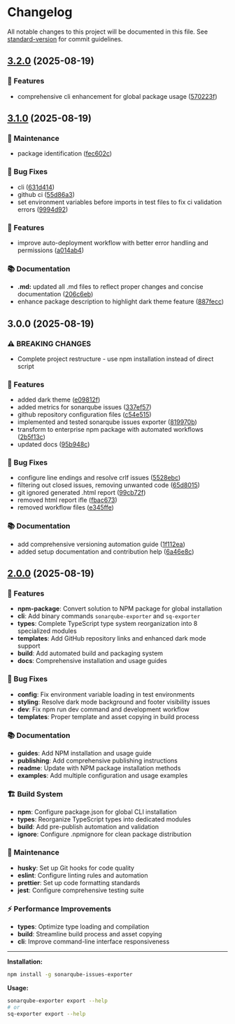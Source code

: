 # Changelog

All notable changes to this project will be documented in this file. See [standard-version](https://github.com/conventional-changelog/standard-version) for commit guidelines.

## [3.2.0](https://github.com/The-Lone-Druid/sonarqube-issues-exporter/compare/v3.1.0...v3.2.0) (2025-08-19)


### 🚀 Features

* comprehensive cli enhancement for global package usage ([570223f](https://github.com/The-Lone-Druid/sonarqube-issues-exporter/commit/570223fa8c6174b8a4ba27d42d03f032368e1893))

## [3.1.0](https://github.com/The-Lone-Druid/sonarqube-issues-exporter/compare/v3.0.0...v3.1.0) (2025-08-19)


### 🔧 Maintenance

* package identification ([fec602c](https://github.com/The-Lone-Druid/sonarqube-issues-exporter/commit/fec602c4bc91e057447884f76addd6ea85f878eb))


### 🐛 Bug Fixes

* cli ([631d414](https://github.com/The-Lone-Druid/sonarqube-issues-exporter/commit/631d4149f76e3c67ee73f717e6dcc4fad04acc69))
* github ci ([55d86a3](https://github.com/The-Lone-Druid/sonarqube-issues-exporter/commit/55d86a3f2008722bc487b862614b696bb657eb8a))
* set environment variables before imports in test files to fix ci validation errors ([9994d92](https://github.com/The-Lone-Druid/sonarqube-issues-exporter/commit/9994d92e477d651bf2c624a498948c7b5ee8b556))


### 🚀 Features

* improve auto-deployment workflow with better error handling and permissions ([a014ab4](https://github.com/The-Lone-Druid/sonarqube-issues-exporter/commit/a014ab46a0ad7aa4a08cb0b3ac496f7e4f11053f))


### 📚 Documentation

* **.md:** updated all .md files to reflect proper changes and concise documentation ([206c6eb](https://github.com/The-Lone-Druid/sonarqube-issues-exporter/commit/206c6eb1157887d86dc1b6e4336827660cbb38f6))
* enhance package description to highlight dark theme feature ([887fecc](https://github.com/The-Lone-Druid/sonarqube-issues-exporter/commit/887fecc10e2f12e5edb57700d091072a6b293a3b))

## 3.0.0 (2025-08-19)

### ⚠ BREAKING CHANGES

- Complete project restructure - use npm installation instead of direct script

### 🚀 Features

- added dark theme ([e09812f](https://github.com/The-Lone-Druid/sonarqube-issues-exporter/commit/e09812f8cf729fe84b640dae5291932ce52beed1))
- added metrics for sonarqube issues ([337ef57](https://github.com/The-Lone-Druid/sonarqube-issues-exporter/commit/337ef57f10697d466f112a6e810a90925a3353ff))
- github repository configuration files ([c54e515](https://github.com/The-Lone-Druid/sonarqube-issues-exporter/commit/c54e5156519b64a9914dd40b60a604de7a96b1cc))
- implemented and tested sonarqube issues exporter ([819970b](https://github.com/The-Lone-Druid/sonarqube-issues-exporter/commit/819970bb19f24451d29a330a6b827aceb4ccd045))
- transform to enterprise npm package with automated workflows ([2b5f13c](https://github.com/The-Lone-Druid/sonarqube-issues-exporter/commit/2b5f13ce1313171466c4e7fbe6f46d94106696f7))
- updated docs ([95b948c](https://github.com/The-Lone-Druid/sonarqube-issues-exporter/commit/95b948cf125e33f1e58cb5989b5d6e19ef55c416))

### 🐛 Bug Fixes

- configure line endings and resolve crlf issues ([5528ebc](https://github.com/The-Lone-Druid/sonarqube-issues-exporter/commit/5528ebca7a1e69c18ba6d144861d5f884fe2c8b1))
- filtering out closed issues, removing unwanted code ([65d8015](https://github.com/The-Lone-Druid/sonarqube-issues-exporter/commit/65d80154a324c9446902afe6b078609a25e25c71))
- git ignored generated .html report ([99cb72f](https://github.com/The-Lone-Druid/sonarqube-issues-exporter/commit/99cb72f2450191b8316b9371f29687b5b41e128d))
- removed html report ifle ([fbac673](https://github.com/The-Lone-Druid/sonarqube-issues-exporter/commit/fbac6730a1c43a02c566685c8f2aed0b6d2082d2))
- removed workflow files ([e345ffe](https://github.com/The-Lone-Druid/sonarqube-issues-exporter/commit/e345ffe457d328ed821834cc5c54ca3dfe87603b))

### 📚 Documentation

- add comprehensive versioning automation guide ([1f112ea](https://github.com/The-Lone-Druid/sonarqube-issues-exporter/commit/1f112ea86795a468b10a626edbe6f258cd28ddfe))
- added setup documentation and contribution help ([6a46e8c](https://github.com/The-Lone-Druid/sonarqube-issues-exporter/commit/6a46e8cb53e0593303ce2ed48b1e30eef1c40a03))

## [2.0.0](https://github.com/The-Lone-Druid/sonarqube-issues-exporter/releases/tag/v2.0.0) (2025-08-19)

### 🚀 Features

- **npm-package**: Convert solution to NPM package for global installation
- **cli**: Add binary commands `sonarqube-exporter` and `sq-exporter`
- **types**: Complete TypeScript type system reorganization into 8 specialized modules
- **templates**: Add GitHub repository links and enhanced dark mode support
- **build**: Add automated build and packaging system
- **docs**: Comprehensive installation and usage guides

### 🐛 Bug Fixes

- **config**: Fix environment variable loading in test environments
- **styling**: Resolve dark mode background and footer visibility issues
- **dev**: Fix npm run dev command and development workflow
- **templates**: Proper template and asset copying in build process

### 📚 Documentation

- **guides**: Add NPM installation and usage guide
- **publishing**: Add comprehensive publishing instructions
- **readme**: Update with NPM package installation methods
- **examples**: Add multiple configuration and usage examples

### 🏗️ Build System

- **npm**: Configure package.json for global CLI installation
- **types**: Reorganize TypeScript types into dedicated modules
- **build**: Add pre-publish automation and validation
- **ignore**: Configure .npmignore for clean package distribution

### 🔧 Maintenance

- **husky**: Set up Git hooks for code quality
- **eslint**: Configure linting rules and automation
- **prettier**: Set up code formatting standards
- **jest**: Configure comprehensive testing suite

### ⚡ Performance Improvements

- **types**: Optimize type loading and compilation
- **build**: Streamline build process and asset copying
- **cli**: Improve command-line interface responsiveness

---

**Installation:**

```bash
npm install -g sonarqube-issues-exporter
```

**Usage:**

```bash
sonarqube-exporter export --help
# or
sq-exporter export --help
```
